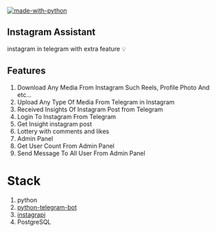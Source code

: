 [![made-with-python](https://img.shields.io/badge/Made%20with-Python-1f425f.svg)](https://www.python.org/)
## Instagram Assistant

 instagram in telegram with extra feature 💡



## Features
1. Download Any Media From Instagram Such Reels, Profile Photo And etc...
2. Upload Any Type Of Media From Telegram in Instagram
3. Received Insights Of Instagram Post from Telegram
4. Login To Instagram From Telegram
5. Get Insight instagram post
6. Lottery with comments and likes
7. Admin Panel 
8. Get User Count From Admin Panel
9. Send Message To All User From Admin Panel

# Stack
1. python
2. [python-telegram-bot](https://python-telegram-bot.org/)
3. [instagrapi](https://github.com/adw0rd/instagrapi)
4. PostgreSQL

